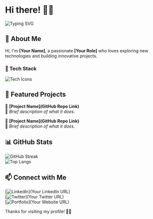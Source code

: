 # Hi there! 👋✨

![Typing SVG](https://readme-typing-svg.herokuapp.com?font=Fira+Code&duration=2000&pause=1000&color=F75C7E&width=435&lines=Welcome+to+my+GitHub!;I+love+coding+and+creating!;Let's+build+something+awesome!)

## 🚀 About Me
Hi, I'm **[Your Name]**, a passionate **[Your Role]** who loves exploring new technologies and building innovative projects. 

### 🔧 Tech Stack
![Tech Icons](https://skillicons.dev/icons?i=python,js,react,nodejs,docker,git,linux,vscode)

## 🌟 Featured Projects
🚀 **[Project Name](GitHub Repo Link)**  
📌 *Brief description of what it does.*

🚀 **[Project Name](GitHub Repo Link)**  
📌 *Brief description of what it does.*

## 📊 GitHub Stats
![GitHub Streak](https://github-readme-streak-stats.herokuapp.com/?user=your-username&theme=radical)  
![Top Langs](https://github-readme-stats.vercel.app/api/top-langs/?username=your-username&layout=compact&theme=radical)

## 📫 Connect with Me
[![LinkedIn](https://img.shields.io/badge/LinkedIn-blue?style=for-the-badge&logo=linkedin)](Your LinkedIn URL)  
[![Twitter](https://img.shields.io/badge/Twitter-blue?style=for-the-badge&logo=twitter)](Your Twitter URL)  
[![Portfolio](https://img.shields.io/badge/Portfolio-black?style=for-the-badge&logo=firefox)](Your Website URL)  

Thanks for visiting my profile! 🚀😃
